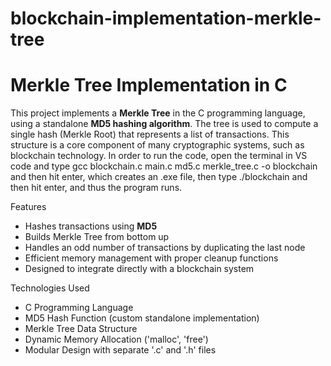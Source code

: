 # blockchain-implementation-merkle-tree
# Merkle Tree Implementation in C

This project implements a **Merkle Tree** in the C programming language, using a standalone **MD5 hashing algorithm**. The tree is used to compute a single hash (Merkle Root) that represents a list of transactions. This structure is a core component of many cryptographic systems, such as blockchain technology. In order to run the code, open the terminal in VS code and type gcc blockchain.c main.c md5.c merkle_tree.c -o blockchain and then hit enter, which creates an .exe file, then type ./blockchain and then hit enter, and thus the program runs.

Features

-  Hashes transactions using **MD5**
-  Builds Merkle Tree from bottom up
-  Handles an odd number of transactions by duplicating the last node
-  Efficient memory management with proper cleanup functions
-  Designed to integrate directly with a blockchain system

 Technologies Used

- C Programming Language
- MD5 Hash Function (custom standalone implementation)
- Merkle Tree Data Structure
- Dynamic Memory Allocation ('malloc', 'free')
- Modular Design with separate '.c' and '.h' files


